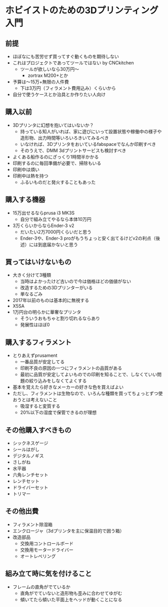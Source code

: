 # ホビイストのための3Dプリンティング入門

## 前提

* ほぼなにも苦労せず買ってすぐ動くものを期待しない
* これはプロジェクトであってツールではない by CNCkitchen
  * ツールが欲しいなら30万円～
    * zortrax M200+とか
* 予算は～15万+無限の人件費
  * 下は3万円（フィラメント費用込み）くらいから
* 自分で使うケースとか治具とか作りたい人向け

## 購入以前

* 3Dプリンタに幻想を抱いてはいないか？
  * 持っている知人がいれば、家に遊びにいって設置状態や稼働中の様子や造形物、出力時間等いろいろきいてみるべき
  * いなければ、3Dプリンタをおいているfabspaceでなんか印刷すべき
  * そのうえで、DMM 3dプリントサービスも検討すべき
* よくある船作るのにざっくり1時間半かかる
* 印刷するのに毎回準備が必要で、掃除もいる
* 印刷中は煩い
* 印刷中は熱を持つ
  * ふるいものだと発火することもあった

## 購入する機器

* 15万出せるならprusa i3 MK3S
  * 自分で組み立てやるなら本体10万円
* 3万くらいからならEnder-3 v2
  * だいたい2万7000円くらいだと思う
  * Ender-3や、Ender-3 proがもうちょっと安く出てるけどv2の利点（後述）には到底届かないと思う

## 買ってはいけないもの

* 大きく分けて3種類
  * 当時はよかったけど古いので今は価格ほどの価値がない
  * 改造するための3Dプリンターがいる
  * 単なるごみ
* 2017年以前のものは基本的に無視する
* X5SA
* 1万円台の明らかに華奢なプリンタ
  * そういうおもちゃと割り切れるならあり
  * 発展性はほぼ0

## 購入するフィラメント

* とりあえずprusament
  * 一番品質が安定してる
  * 印刷不良の原因の一つにフィラメントの品質がある
  * 最初に品質が安定してよいものでの印刷を知ることで、しなくていい問題の絞り込みをしなくてよくする
* 基本を覚えたら好きなメーカーの好きな色を買えばよい
* ただし、フィラメントは生物なので、いろんな種類を買ってちょっとずつ使おうとは考えないこと
  * 吸湿すると変質する
  * 20%以下の湿度で保管できるのが理想

## その他購入すべきもの

* シックネスゲージ
* シールはがし
* デジタルノギス
* さしがね
* 水平器
* 六角レンチセット
* レンチセット
* ドライバーセット
* トリマー

## その他出費

* フィラメント除湿箱
* エンクロージャ（3dプリンタを主に保温目的で囲う箱）
* 改造部品
  * 交換用コントロールボード
  * 交換用モータードライバー
  * オートレベリング

## 組み立て時に気を付けること

* フレームの直角がでているか
  * 直角がでていないと造形物も歪みに合わせてゆがむ
  * 傾いてたら傾いた平面上をヘッドが動くことになる

